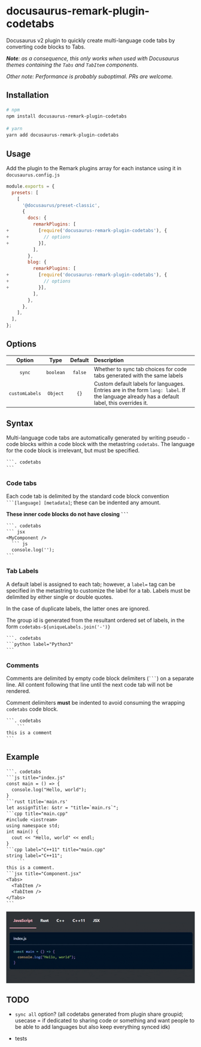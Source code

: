 # docusaurus-remark-plugin-codetabs

Docusaurus v2 plugin to quickly create multi-language code tabs by converting code blocks to Tabs.

_**Note**: as a consequence, this only works when used with Docusaurus themes containing the `Tabs` and `TabItem` components._

_Other note: Performance is probably suboptimal. PRs are welcome._

## Installation

```bash
# npm
npm install docusaurus-remark-plugin-codetabs

# yarn
yarn add docusaurus-remark-plugin-codetabs
```

## Usage

Add the plugin to the Remark plugins array for each instance using it in `docusaurus.config.js`

```js
module.exports = {
  presets: [
    [
      '@docusaurus/preset-classic',
      {
        docs: {
          remarkPlugins: [
+           [require('docusaurus-remark-plugin-codetabs'), {
+             // options             
+           }],
          ],
        },
        blog: {
          remarkPlugins: [
+           [require('docusaurus-remark-plugin-codetabs'), {
+             // options             
+           }],
          ],
        },
      },
    ],
  ],
};
```

## Options

| Option | Type | Default | Description |
| :-: | :-: | :-: | :-- |
| `sync` | `boolean` | `false` | Whether to sync tab choices for code tabs generated with the same labels |
| `customLabels` | `Object` | `{}` | Custom default labels for languages. Entries are in the form `lang: label`. If the language already has a default label, this overrides it.

## Syntax

Multi-language code tabs are automatically generated by writing pseudo - code blocks within a code block with the metastring `codetabs`. The language for the code block is irrelevant, but must be specified.

    ```. codetabs
    ```

### Code tabs
Each code tab is delimited by the standard code block convention `````` ```[language] [metadata]``````; these can be indented any amount. 

**These inner code blocks do not have closing ` ``` `**

    ```. codetabs
    ``` jsx
    <MyComponent />
      ``` js
      console.log('');
    ```

### Tab Labels

A default label is assigned to each tab; however, a `label=` tag can be specified in the metastring to customize the label for a tab. Labels must be delimited by either single or double quotes.

In the case of duplicate labels, the latter ones are ignored.

The group id is generated from the resultant ordered set of labels, in the form ``codetabs-${uniqueLabels.join('-')}``

    ```. codetabs
    ```python label="Python3"
    ```
### Comments

Comments are delimited by empty code block delimiters (` ``` `) on a separate line. All content following that line until the next code tab will not be rendered.

Comment delimiters **must** be indented to avoid consuming the wrapping `codetabs` code block.

    ```. codetabs
        ```
    this is a comment
    ```

## Example

    ```. codetabs
    ```js title="index.js"
    const main = () => {
      console.log("Hello, world");
    }
    ```rust title='main.rs'
    let assignTitle: &str = "title=`main.rs`";
    ```cpp title="main.cpp"
    #include <iostream>
    using namespace std;
    int main() {
      cout << "Hello, world" << endl;
    }
    ```cpp label="C++11" title="main.cpp"
    string label="C++11";
        ```
    this is a comment.
    ```jsx title="Component.jsx"
    <Tabs>
      <TabItem />
      <TabItem />
    </Tabs>
    ```

![codetabs tabs example](./assets/example.gif)

## TODO

- `sync all` option? (all codetabs generated from plugin share groupid; usecase = if dedicated to sharing code or something and want people to be able to add languages but also keep everything synced idk)

- tests